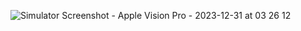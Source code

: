 ![Simulator Screenshot - Apple Vision Pro - 2023-12-31 at 03 26 12](https://github.com/dourian/kitchenTimerVisionPro/assets/75771131/38a082db-6bde-4c4c-abaa-e7fa475499b3)
